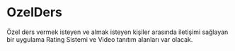 # OzelDers
Özel ders vermek isteyen ve almak isteyen kişiler arasında iletişimi sağlayan bir uygulama
Rating Sistemi ve Video tanıtım alanları var olacak.
